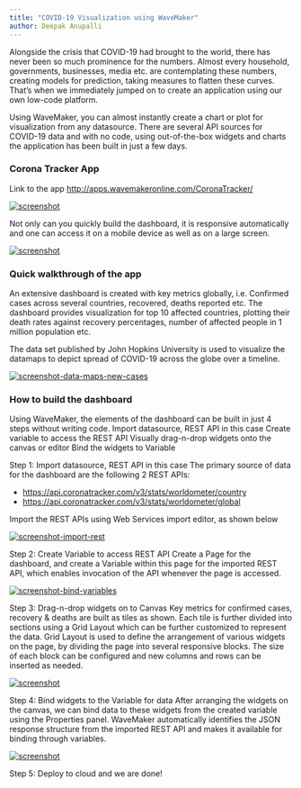 ```yaml
---
title: "COVID-19 Visualization using WaveMaker"
author: Deepak Anupalli
---
```


Alongside the crisis that COVID-19 had brought to the world, there has never been so much prominence for the numbers. Almost every household, governments, businesses, media etc. are contemplating these numbers, creating models for prediction, taking measures to flatten these curves. That’s when we immediately jumped on to create an application using our own low-code platform.

Using WaveMaker, you can almost instantly create a chart or plot for visualization from any datasource. There are several API sources for COVID-19 data and with no code, using out-of-the-box widgets and charts the application has been built in just a few days.

<!-- truncate -->
### Corona Tracker App
Link to the app
http://apps.wavemakeronline.com/CoronaTracker/

[![screenshot](/learn/assets/wm-blog-covid19-01-dashboard.png)](/learn/assets/wm-blog-covid19-01-dashboard.png)

Not only can you quickly build the dashboard, it is responsive automatically and one can access it on a mobile device as well as on a large screen.

[![screenshot](/learn/assets/wm-blog-covid19-02-mobile-dashboard.png)](/learn/assets/wm-blog-covid19-02-mobile-dashboard.png)

### Quick walkthrough of the app
An extensive dashboard is created with key metrics globally, i.e. Confirmed cases across several countries, recovered, deaths reported etc. The dashboard provides visualization for top 10 affected countries, plotting their death rates against recovery percentages, number of affected people in 1 million population etc.

The data set published by John Hopkins University is used to visualize the datamaps to depict spread of COVID-19 across the globe over a timeline.

[![screenshot-data-maps-new-cases](/learn/assets/wm-blog-covid19-03-datamaps-cases.png)](/learn/assets/wm-blog-covid19-03-datamaps-cases.png)

### How to build the dashboard
Using WaveMaker, the elements of the dashboard can be built in just 4 steps without writing code.
Import datasource, REST API in this case
Create variable to access the REST API
Visually drag-n-drop widgets onto the canvas or editor 
Bind the widgets to Variable

Step 1: Import datasource, REST API in this case
The primary source of data for the dashboard are the following 2 REST APIs:
 * https://api.coronatracker.com/v3/stats/worldometer/country
 * https://api.coronatracker.com/v3/stats/worldometer/global

Import the REST APIs using Web Services import editor, as shown below

[![screenshot-import-rest](/learn/assets/wm-blog-covid19-04-studio-wsimport.png)](/learn/assets/wm-blog-covid19-04-studio-wsimport.png)

Step 2: Create Variable to access REST API
Create a Page for the dashboard, and create a Variable within this page for the imported REST API, which enables invocation of the API whenever the page is accessed. 

[![screenshot-bind-variables](/learn/assets/wm-blog-covid19-05-studio-variables.png)](/learn/assets/wm-blog-covid19-05-studio-variables.png)

Step 3: Drag-n-drop widgets on to Canvas
Key metrics for confirmed cases, recovery & deaths are built as tiles as shown. Each tile is further divided into sections using a Grid Layout which can be further customized to represent the data.
Grid Layout is used to define the arrangement of various widgets on the page, by dividing the page into several responsive blocks. The size of each block can be configured and new columns and rows can be inserted as needed.

[![screenshot](/learn/assets/wm-blog-covid19-06-studio-canvas.png)](/learn/assets/wm-blog-covid19-06-studio-canvas.png)

Step 4: Bind widgets to the Variable for data
After arranging the widgets on the canvas, we can bind data to these widgets from the created variable using the Properties panel.
WaveMaker automatically identifies the JSON response structure from the imported REST API and makes it available for binding through variables.

[![screenshot](/learn/assets/wm-blog-covid19-07-studio-binding.png)](/learn/assets/wm-blog-covid19-07-studio-binding.png)

Step 5: Deploy to cloud and we are done!
